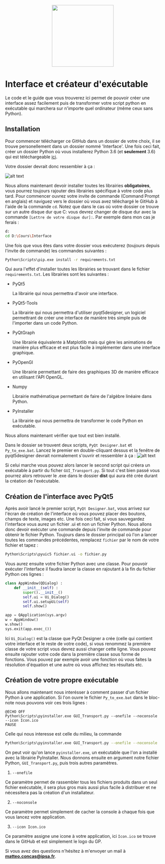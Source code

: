<p align="center">
  <img width ="200" height="200" src='https://github.com/matteo-concas/Grand-Projet/blob/master/Images/Logo%20Numerix.jpg'>
</p>
 
# Interface et créateur d'exécutable

Le code et le guide que vous trouverez ici permet de pouvoir créer une interface assez facilement puis de transformer votre script python en exécutable qui marchera sur n'importe quel ordinateur (même ceux sans Python).

## Installation 

Pour commencer télécharger ce GitHub dans un dossier de votre choix, il se trouve personellement dans un dossier nommé 'Interface'. Une fois ceci fait, créer un dossier Python où vous installerez Python 3.6 (et **seulement** 3.6) qui est téléchargeable [ici](https://www.python.org/ftp/python/3.6.0/python-3.6.0-amd64.exe "Python 3.6.0").

Votre dossier devrait donc ressembler à ça :

![alt text](https://github.com/matteo-concas/Grand-Projet/blob/master/Images/Dossier.png)

Nous allons maintenant devoir installer toutes les librairies **obligatoires**, vous pourrez toujours rajouter des librairies spécifique à votre code plus tard. Pour commencer ouvrez votre invite de commande (Command Prompt en anglais) et naviguez vers le dossier où vous avez téléchargé le GitHub à l'aide de la commande `cd`. Notez que dans le cas où votre dossier ce trouve sur un autre disque dur que C: vous devrez changer de disque dur avec la commande `[Lettre de votre disque dur]:`. Par exemple dans mon cas je ferais :
```Bash
d:
cd D:\Cours\Interface
``` 
Une fois que vous êtes dans votre dossier vous exécuterez (toujours depuis l'invite de commande) les commandes suivantes :
```Bash
Python\Scripts\pip.exe install -r requirements.txt
```
Qui aura l'effet d'installer toutes les librairies se trouvant dans le fichier `requirements.txt`. Les librairies sont les suivantes :
* PyQt5 

  La librairie qui nous permettra d'avoir une interface.

* PyQt5-Tools
  
  La librairie qui nous permettra d'utiliser pyqt5designer, un logiciel permettrant de créer une interface de manière très simple puis    de l'importer dans un code Python.

* PyQtGraph

  Une librairie équivalente à Matplotlib mais qui gère les animations de manière plus efficace et est plus facile à implémenter dans une interface graphique.
 
* PyOpenGl

  Une librairie permettant de faire des graphiques 3D de manière efficace en utilisant l'API OpenGL.
 
* Numpy

  Librairie mathématique permettant de faire de l'algèbre linéaire dans Python.

* PyInstaller

  La librairie qui nous permettra de transformer le code Python en exécutable.
 
Nous allons maintenant vérifier que tout est bien installé.

Dans le dossier se trouvent deux scripts, `PyQt Designer.bat` et `Py_to_exe.bat`. Lancez le premier en double-cliquant dessus et la fenêtre de pyqt5designer devrait normalement s'ouvrir et ressembler à ça :
![alt text](https://github.com/matteo-concas/Grand-Projet/blob/master/Images/image.png)

Si celui marche vous pouvez alors lancer le second script qui créera un exécutable à partir du ficher `GUI_Transport.py`. Si tout c'est bien passé vous pourrez alors retrouver le .exe dans le dossier **dist** qui aura été crée durant la création de l'exécutable.


## Création de l'interface avec PyQt5

Après avoir lancé le premier script, `PyQt Designer.bat`, vous arrivez sur l'écran de création de l'interface où vous pouvez placer des boutons, champs de texte, images etc. Une fois ceci fait, si vous sauvegardez l'interface vous aurez un fichier .ui et non un fichier Python. Nous allons donc devoir exécuter une commande depuis l'invite de commande pour obtenir le fichier Python. Toujours dans le dossier principal où l'on a lancer toutes les commandes précédentes, remplacez `fichier` par le nom de votre fichier et tapez :
```Bash
Python\Scripts\pyuic5 fichier.ui -o fichier.py
```
Vous aurez ensuite votre fichier Python avec une classe. Pour pouvoir exécuter l'interface il faudra lancer la classe en rajoutant à la fin du fichier Python ces lignes :
```Python
class AppWindow(QDialog) :
    def __init__(self) :
        super().__init__()
        self.ui = Ui_Dialog()
        self.ui.setupUi(self)
        self.show()

app = QApplication(sys.argv)
w = AppWindow()
w.show()
sys.exit(app.exec_())
```
Ici `Ui_Dialog()` est la classe que PyQt Designer a crée (celle qui contient votre interface et le reste de votre code), si vous renommez la première classe de votre script vous devrez aussi changer cette ligne.
Vous pouvez ensuite rajouter votre code dans la première classe sous forme de fonctions. Vous pouvez par exemple avoir une fonction où vous faites la résolution d'équation et une autre où vous affichez les résultats etc.

## Création de votre propre exécutable

Nous allons maintenant nous interésser à comment passer d'un fichier Python à une application. Si l'on ouvre le fichier `Py_to_exe.bat` dans le bloc-note nous pouvons voir ces trois lignes :

```Batch
@ECHO OFF
Python\Scripts\pyinstaller.exe GUI_Transport.py --onefile --noconsole  --icon Icon.ico
PAUSE
```
Celle qui nous interesse est celle du milieu, la commande
```Bash
Python\Scripts\pyinstaller.exe GUI_Transport.py --onefile --noconsole  --icon Icon.ico
```
On peut voir qu'on lance `pyinstaller.exe`, un exécutable que l'on a installé avec la librairie PyInstaller. Nous donnons ensuite en argument notre fichier Python, `GUI_Transport.py`, puis trois autres paramètres.

1. `--onefile`

  Ce paramètre permet de rassembler tous les fichiers produits dans un seul fichier exécutable, il sera plus gros mais aussi plus facile à distribuer et ne nécessitera pas la création d'un installateur.

2. `--noconsole`

  Ce paramètre permet simplement de cacher la console à chaque fois que vous lancez votre application.

3. `--icon Icon.ico`

  Ce paramètre assigne une icone à votre application, ici `Icon.ico` se trouve dans le GitHub et est simplement le logo du GP.

Si vous avez des questions n'hésitez à m'envoyer un mail à **matteo.concas@ipsa.fr**.
